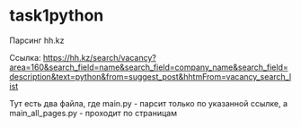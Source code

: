 # task1python
Парсинг hh.kz 

Ссылка:
https://hh.kz/search/vacancy?area=160&search_field=name&search_field=company_name&search_field=description&text=python&from=suggest_post&hhtmFrom=vacancy_search_list

Тут есть два файла, где main.py - парсит только по указанной ссылке, а main_all_pages.py - проходит по страницам
